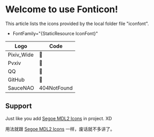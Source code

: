 # Welcome to use Fonticon!
This article lists the icons provided by the local folder file "iconfont".

- FontFamily="{StaticResource IconFont}"

| Logo | Code |
| ---------------- | ------------------ |
| Pixiv_Wide | &#xe601; |
| Pvxiv | &#xe66b; |
| QQ | &#xe746; |
| GitHub | &#xe600; |
| SauceNAO | 404NotFound |

## Support
Just like you add [Segoe MDL2 Icons](https://docs.microsoft.com/zh-cn/windows/uwp/design/style/segoe-ui-symbol-font) in project. XD

用法就跟 [Segoe MDL2 Icons](https://docs.microsoft.com/zh-cn/windows/uwp/design/style/segoe-ui-symbol-font) 一样，废话就不多讲了。